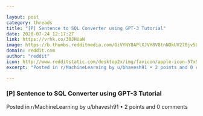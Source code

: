 ```yaml
---

layout: post
category: threads
title: "[P] Sentence to SQL Converter using GPT-3 Tutorial"
date: 2020-07-24 12:17:27
link: https://vrhk.co/30JHUaN
image: https://b.thumbs.redditmedia.com/GiVYNY8APlXJVH8V8tnNOkUV270jv5Uj63z5ZebAmyQ.jpg
domain: reddit.com
author: "reddit"
icon: http://www.redditstatic.com/desktop2x/img/favicon/apple-icon-57x57.png
excerpt: "Posted in r/MachineLearning by u/bhavesh91 • 2 points and 0 comments"

---
```


### [P] Sentence to SQL Converter using GPT-3 Tutorial

Posted in r/MachineLearning by u/bhavesh91 • 2 points and 0 comments
